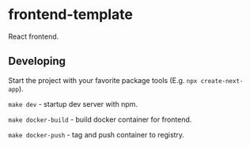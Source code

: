 # frontend-template

React frontend.

## Developing

Start the project with your favorite package tools (E.g. `npx create-next-app`).

`make dev` - startup dev server with npm.

`make docker-build` - build docker container for frontend.

`make docker-push` - tag and push container to registry.
